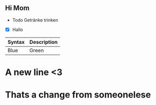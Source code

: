 ## Hi Mom

* Todo Getränke trinken

- [x] Hallo

|Syntax|Description|
|------|-----------|
|Blue | Green|


# A new line <3

# Thats a change from someonelese
